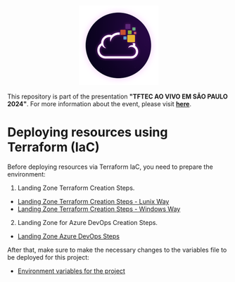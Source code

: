 <p align="center">
<img src="https://github.com/asilvajunior/tftec-terraform-aovivo-24/blob/main/assets/images/unicast_logo.png">
</p>

This repository is part of the presentation **"TFTEC AO VIVO EM SÃO PAULO 2024"**. For more information about the event, please visit [**here**](https://www.tftec.com.br/tftecaovivo-2024/).

# Deploying resources using Terraform (IaC)

Before deploying resources via Terraform IaC, you need to prepare the environment:

1. Landing Zone Terraform Creation Steps.

- [Landing Zone Terraform Creation Steps - Lunix Way](https://github.com/asilvajunior/tftec-terraform-aovivo-24/blob/main/01-Azure-Landing-Zone/Landing_Zone_IAC_LNX.txt)
- [Landing Zone Terraform Creation Steps - Windows Way](https://github.com/asilvajunior/tftec-terraform-aovivo-24/blob/main/01-Azure-Landing-Zone/Landing_Zone_IAC_WIN.txt)

2. Landing Zone for Azure DevOps Creation Steps.

- [Landing Zone Azure DevOps Steps](https://github.com/asilvajunior/tftec-terraform-aovivo-24/blob/main/02-Create-ADO-Pipelines/Landing_Zone_ADO.txt)

After that, make sure to make the necessary changes to the variables file to be deployed for this project:

- [Environment variables for the project](https://github.com/asilvajunior/tftec-terraform-aovivo-24/blob/main/03-Create-AKS-Cluster/stacks/env/aovivo-sp-24/aovivosp24.tfvars)


